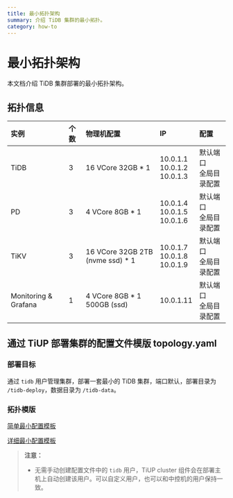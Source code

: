 ```yaml
---
title: 最小拓扑架构
summary: 介绍 TiDB 集群的最小拓扑。
category: how-to
---
```


# 最小拓扑架构

本文档介绍 TiDB 集群部署的最小拓扑架构。

## 拓扑信息

|实例 | 个数 | 物理机配置 | IP |配置 |
| :-- | :-- | :-- | :-- | :-- |
| TiDB |3 | 16 VCore 32GB * 1 | 10.0.1.1 <br> 10.0.1.2 <br> 10.0.1.3 | 默认端口 <br>  全局目录配置 |
| PD | 3 | 4 VCore 8GB * 1 |10.0.1.4 <br> 10.0.1.5 <br> 10.0.1.6 | 默认端口 <br> 全局目录配置 |
| TiKV | 3 | 16 VCore 32GB 2TB (nvme ssd) * 1 | 10.0.1.7 <br> 10.0.1.8 <br> 10.0.1.9 | 默认端口 <br> 全局目录配置 |
| Monitoring & Grafana | 1 | 4 VCore 8GB * 1 500GB (ssd) | 10.0.1.11 | 默认端口 <br> 全局目录配置 |

## 通过 TiUP 部署集群的配置文件模版 topology.yaml

### 部署目标

通过 `tidb` 用户管理集群，部署一套最小的 TiDB 集群，端口默认，部署目录为 `/tidb-deploy`，数据目录为 `/tidb-data`。

### 拓扑模版

[简单最小配置模板](/simple-mini.yaml)

[详细最小配置模板](/complex-mini.yaml)

> **注意：**
>
> - 无需手动创建配置文件中的 `tidb` 用户，TiUP cluster 组件会在部署主机上自动创建该用户。可以自定义用户，也可以和中控机的用户保持一致。
